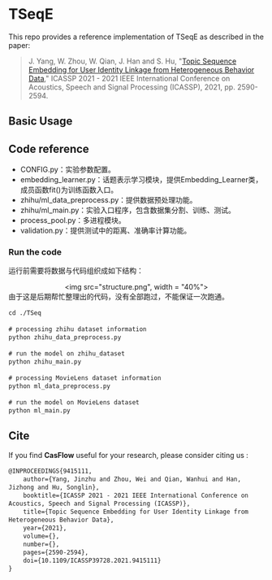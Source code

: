<!--
 * @Author: error: git config user.name && git config user.email & please set dead value or install git
 * @Date: 2022-12-01 18:28:20
 * @LastEditors: error: git config user.name && git config user.email & please set dead value or install git
 * @LastEditTime: 2022-12-01 22:53:17
 * @FilePath: /TSeqE/README.md
 * @Description: 
 * 
 * Copyright (c) 2022 by error: git config user.name && git config user.email & please set dead value or install git, All Rights Reserved. 
-->

# TSeqE 

This repo provides a reference implementation of TSeqE as described in the paper:

> J. Yang, W. Zhou, W. Qian, J. Han and S. Hu, "[Topic Sequence Embedding for User Identity Linkage from Heterogeneous Behavior Data](https://doi.org/10.1109/ICASSP39728.2021.9415111)," ICASSP 2021 - 2021 IEEE International Conference on Acoustics, Speech and Signal Processing (ICASSP), 2021, pp. 2590-2594.

## Basic Usage

## Code reference

- CONFIG.py：实验参数配置。
- embedding\_learner.py：话题表示学习模块，提供Embedding_Learner类，成员函数fit()为训练函数入口。
- zhihu/ml\_data\_preprocess.py：提供数据预处理功能。
- zhihu/ml\_main.py：实验入口程序，包含数据集分割、训练、测试。
- process_pool.py：多进程模块。
- validation.py：提供测试中的距离、准确率计算功能。

### Run the code

运行前需要将数据与代码组织成如下结构：
    <center><img src="structure.png", width = "40%"></center>
由于这是后期帮忙整理出的代码，没有全部跑过，不能保证一次跑通。

```shell
cd ./TSeq

# processing zhihu dataset information 
python zhihu_data_preprocess.py 

# run the model on zhihu_dataset 
python zhihu_main.py 

# processing MovieLens dataset information 
python ml_data_preprocess.py 

# run the model on MovieLens dataset 
python ml_main.py

```


## Cite

If you find **CasFlow** useful for your research, please consider citing us :

    @INPROCEEDINGS{9415111,
        author={Yang, Jinzhu and Zhou, Wei and Qian, Wanhui and Han, Jizhong and Hu, Songlin},
        booktitle={ICASSP 2021 - 2021 IEEE International Conference on Acoustics, Speech and Signal Processing (ICASSP)}, 
        title={Topic Sequence Embedding for User Identity Linkage from     Heterogeneous Behavior Data}, 
        year={2021},
        volume={},
        number={},
        pages={2590-2594},
        doi={10.1109/ICASSP39728.2021.9415111}
    }
